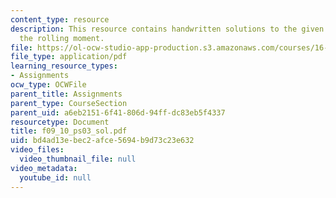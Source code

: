 ```yaml
---
content_type: resource
description: This resource contains handwritten solutions to the given problem on
  the rolling moment.
file: https://ol-ocw-studio-app-production.s3.amazonaws.com/courses/16-01-unified-engineering-i-ii-iii-iv-fall-2005-spring-2006/bd4ad13ebec2afce5694b9d73c23e632_f09_10_ps03_sol.pdf
file_type: application/pdf
learning_resource_types:
- Assignments
ocw_type: OCWFile
parent_title: Assignments
parent_type: CourseSection
parent_uid: a6eb2151-6f41-806d-94ff-dc83eb5f4337
resourcetype: Document
title: f09_10_ps03_sol.pdf
uid: bd4ad13e-bec2-afce-5694-b9d73c23e632
video_files:
  video_thumbnail_file: null
video_metadata:
  youtube_id: null
---
```

